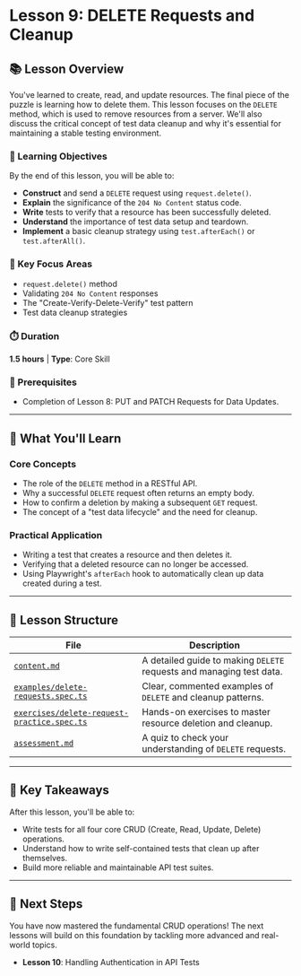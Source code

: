 # Lesson 9: DELETE Requests and Cleanup

## 📚 Lesson Overview

You've learned to create, read, and update resources. The final piece of the puzzle is learning how to delete them. This lesson focuses on the `DELETE` method, which is used to remove resources from a server. We'll also discuss the critical concept of test data cleanup and why it's essential for maintaining a stable testing environment.

### 🎯 Learning Objectives

By the end of this lesson, you will be able to:
- **Construct** and send a `DELETE` request using `request.delete()`.
- **Explain** the significance of the `204 No Content` status code.
- **Write** tests to verify that a resource has been successfully deleted.
- **Understand** the importance of test data setup and teardown.
- **Implement** a basic cleanup strategy using `test.afterEach()` or `test.afterAll()`.

### 🔑 Key Focus Areas
- `request.delete()` method
- Validating `204 No Content` responses
- The "Create-Verify-Delete-Verify" test pattern
- Test data cleanup strategies

### ⏱️ Duration
**1.5 hours** | **Type**: Core Skill

### 🔗 Prerequisites
- Completion of Lesson 8: PUT and PATCH Requests for Data Updates.

---

## 📖 What You'll Learn

### Core Concepts
- The role of the `DELETE` method in a RESTful API.
- Why a successful `DELETE` request often returns an empty body.
- How to confirm a deletion by making a subsequent `GET` request.
- The concept of a "test data lifecycle" and the need for cleanup.

### Practical Application
- Writing a test that creates a resource and then deletes it.
- Verifying that a deleted resource can no longer be accessed.
- Using Playwright's `afterEach` hook to automatically clean up data created during a test.

---

## 📁 Lesson Structure

| File | Description |
|------|-------------|
| [`content.md`](./content.md) | A detailed guide to making `DELETE` requests and managing test data. |
| [`examples/delete-requests.spec.ts`](./examples/delete-requests.spec.ts) | Clear, commented examples of `DELETE` and cleanup patterns. |
| [`exercises/delete-request-practice.spec.ts`](./exercises/delete-request-practice.spec.ts) | Hands-on exercises to master resource deletion and cleanup. |
| [`assessment.md`](./assessment.md) | A quiz to check your understanding of `DELETE` requests. |

---

## 🎯 Key Takeaways

After this lesson, you'll be able to:
- Write tests for all four core CRUD (Create, Read, Update, Delete) operations.
- Understand how to write self-contained tests that clean up after themselves.
- Build more reliable and maintainable API test suites.

---

## 🔗 Next Steps

You have now mastered the fundamental CRUD operations! The next lessons will build on this foundation by tackling more advanced and real-world topics.
- **Lesson 10**: Handling Authentication in API Tests